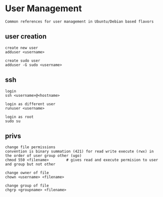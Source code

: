 # User Management

	Common references for user management in Ubuntu/Debian based flavors
	
## user creation

	create new user
	adduser <username>
	
	create sudo user
	adduser -G sudo <username>
	
## ssh

	login
	ssh <username>@<hostname>
	
	login as different user
	runuser <username>
	
	login as root
	sudo su
	
## privs

	change file permissions
	convention is binary summation (421) for read write execute (rwx) in the order of user group other (ugo)
	chmod 550 <filename> 		# gives read and execute permision to user and group but not other
	
	change owner of file
	chown <username> <filename>
	
	change group of file
	chgrp <groupname> <filename>
	
